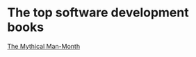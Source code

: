 # The top software development books

[The Mythical Man-Month](/software-development/the-mythical-man-month.html)
